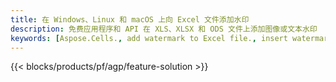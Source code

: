 ```yaml
---
title: 在 Windows、Linux 和 macOS 上向 Excel 文件添加水印
description: 免费应用程序和 API 在 XLS、XLSX 和 ODS 文件上添加图像或文本水印
keywords: [Aspose.Cells., add watermark to Excel file., insert watermark to Excel file., create watermark in Excel file., remove watermark from Excel file., operate watermark in Excel file., access watermark in Excel file]
---
```

{{< blocks/products/pf/agp/feature-solution >}} 

